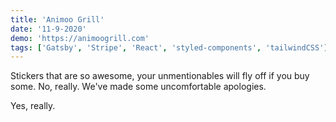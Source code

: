 ```yaml
---
title: 'Animoo Grill'
date: '11-9-2020'
demo: 'https://animoogrill.com'
tags: ['Gatsby', 'Stripe', 'React', 'styled-components', 'tailwindCSS']
---
```


Stickers that are so awesome, your unmentionables will fly off if you buy some. No, really. We've made some uncomfortable apologies.

<!-- end -->

Yes, really.
